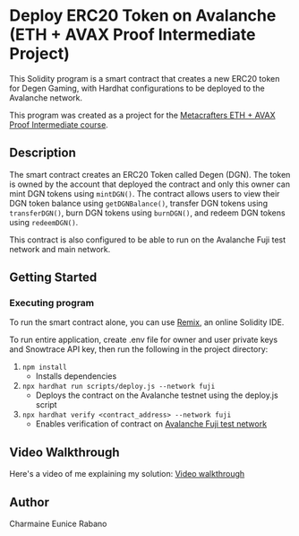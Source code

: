 # Deploy ERC20 Token on Avalanche (ETH + AVAX Proof Intermediate Project)

This Solidity program is a smart contract that creates a new ERC20 token for Degen Gaming, with Hardhat configurations to be deployed to the Avalanche network.

This program was created as a project for the [Metacrafters ETH + AVAX Proof Intermediate course](https://academy.metacrafters.io/content/solidity-avax-intermediate).

## Description

The smart contract creates an ERC20 Token called Degen (DGN). The token is owned by the account that deployed the contract and only this owner can mint DGN tokens using `mintDGN()`. The contract allows users to view their DGN token balance using `getDGNBalance()`, transfer DGN tokens using `transferDGN()`, burn DGN tokens using `burnDGN()`, and redeem DGN tokens using `redeemDGN()`.

This contract is also configured to be able to run on the Avalanche Fuji test network and main network.

## Getting Started

### Executing program

To run the smart contract alone, you can use [Remix](https://remix.ethereum.org/), an online Solidity IDE.

To run entire application, create .env file for owner and user private keys and Snowtrace API key, then run the following in the project directory:

1. `npm install`
    - Installs dependencies
2. `npx hardhat run scripts/deploy.js --network fuji`
    - Deploys the contract on the Avalanche testnet using the deploy.js script
3. `npx hardhat verify <contract_address> --network fuji`
    - Enables verification of contract on [Avalanche Fuji test network](https://testnet.snowtrace.io/)

## Video Walkthrough

Here's a video of me explaining my solution: [Video walkthrough](https://drive.google.com/file/d/1Ac-ai26FSMeDvaIk2G2EC_BMb0ywlepx/view?usp=sharing)

## Author

Charmaine Eunice Rabano
